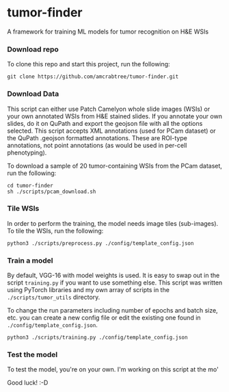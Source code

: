 # tumor-finder
A framework for training ML models for tumor recognition on H&amp;E WSIs

### Download repo

To clone this repo and start this project, run the following:

```
git clone https://github.com/amcrabtree/tumor-finder.git
```

### Download Data

This script can either use Patch Camelyon whole slide images (WSIs) or your own annotated WSIs from H&E stained slides. If you annotate your own slides, do it on QuPath and export the geojson file with all the options selected. This script accepts XML annotations (used for PCam dataset) or the QuPath .geojson formatted annotations. These are ROI-type annotations, not point annotations (as would be used in per-cell phenotyping). 

To download a sample of 20 tumor-containing WSIs from the PCam dataset, run the following:

```
cd tumor-finder
sh ./scripts/pcam_download.sh
```

### Tile WSIs

In order to perform the training, the model needs image tiles (sub-images). To tile the WSIs, run the following:

```
python3 ./scripts/preprocess.py ./config/template_config.json
```

### Train a model

By default, VGG-16 with model weights is used. It is easy to swap out in the script `training.py` if you want to use something else. This script was written using PyTorch libraries and my own array of scripts in the `./scripts/tumor_utils` directory. 

To change the run parameters including number of epochs and batch size, etc. you can create a new config file or edit the existing one found in `./config/template_config.json`. 

```
python3 ./scripts/training.py ./config/template_config.json
```

### Test the model

To test the model, you're on your own. I'm working on this script at the mo'

Good luck!   :-D
